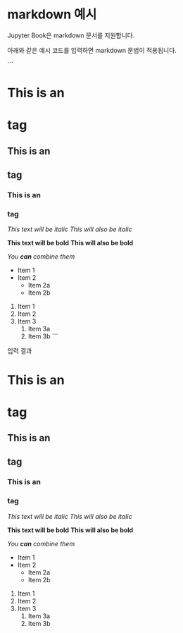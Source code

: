 # markdown 예시

Jupyter Book은 markdown 문서를 지원합니다. 

아래와 같은 예시 코드를 입력하면 markdown 문법이 적용됩니다. 

​```
# This is an <h1> tag
## This is an <h2> tag
### This is an <h3> tag

*This text will be italic*
_This will also be italic_

**This text will be bold**
__This will also be bold__

_You **can** combine them_

* Item 1
* Item 2
  * Item 2a
  * Item 2b

1. Item 1
1. Item 2
1. Item 3
   1. Item 3a
   1. Item 3b
​```

입력 결과

# This is an <h1> tag
## This is an <h2> tag
### This is an <h3> tag

*This text will be italic*
_This will also be italic_

**This text will be bold**
__This will also be bold__

_You **can** combine them_

* Item 1
* Item 2
  * Item 2a
  * Item 2b

1. Item 1
1. Item 2
1. Item 3
   1. Item 3a
   1. Item 3b